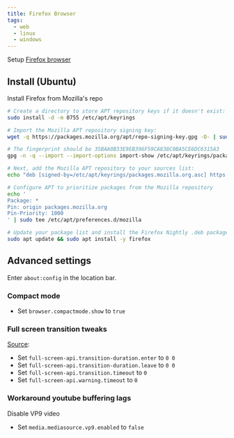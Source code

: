 ```yaml
---
title: Firefox Browser
tags:
  - web
  - linux
  - windows
---
```


Setup [Firefox browser](https://www.mozilla.org/firefox)

## Install (Ubuntu)

Install Firefox from Mozilla's repo

```bash
# Create a directory to store APT repository keys if it doesn't exist:
sudo install -d -m 0755 /etc/apt/keyrings

# Import the Mozilla APT repository signing key:
wget -q https://packages.mozilla.org/apt/repo-signing-key.gpg -O- | sudo tee /etc/apt/keyrings/packages.mozilla.org.asc > /dev/null

# The fingerprint should be 35BAA0B33E9EB396F59CA838C0BA5CE6DC6315A3
gpg -n -q --import --import-options import-show /etc/apt/keyrings/packages.mozilla.org.asc | awk '/pub/{getline; gsub(/^ +| +$/,""); print "\n"$0"\n"}'

# Next, add the Mozilla APT repository to your sources list:
echo "deb [signed-by=/etc/apt/keyrings/packages.mozilla.org.asc] https://packages.mozilla.org/apt mozilla main" | sudo tee -a /etc/apt/sources.list.d/mozilla.list > /dev/null

# Configure APT to prioritize packages from the Mozilla repository
echo '
Package: *
Pin: origin packages.mozilla.org
Pin-Priority: 1000
' | sudo tee /etc/apt/preferences.d/mozilla

# Update your package list and install the Firefox Nightly .deb package:
sudo apt update && sudo apt install -y firefox
```

## Advanced settings

Enter `about:config` in the location bar.

### Compact mode

+ Set `browser.compactmode.show` to `true`

### Full screen transition tweaks

[Source](https://luis.adame.dev/blog/firefox-fullscreen-transition-timeout):

+ Set `full-screen-api.transition-duration.enter` to `0 0`
+ Set `full-screen-api.transition-duration.leave` to `0 0`
+ Set `full-screen-api.transition.timeout` to `0`
+ Set `full-screen-api.warning.timeout` to `0`

### Workaround youtube buffering lags

Disable VP9 video

+ Set `media.mediasource.vp9.enabled` to `false`
